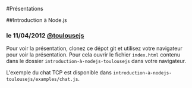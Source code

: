 #Présentations

##Introduction à Node.js
### le 11/04/2012 [@toulousejs](http://toulousejs.org/)
Pour voir la présentation, clonez ce dépot git et utilisez votre navigateur pour voir la présentation.
Pour cela ouvrir le fichier `index.html` contenu dans le dossier `introduction-à-nodejs-toulousejs` dans votre navigateur.

L'exemple du chat TCP est disponible dans `introduction-à-nodejs-toulousejs/examples/chat.js`.
